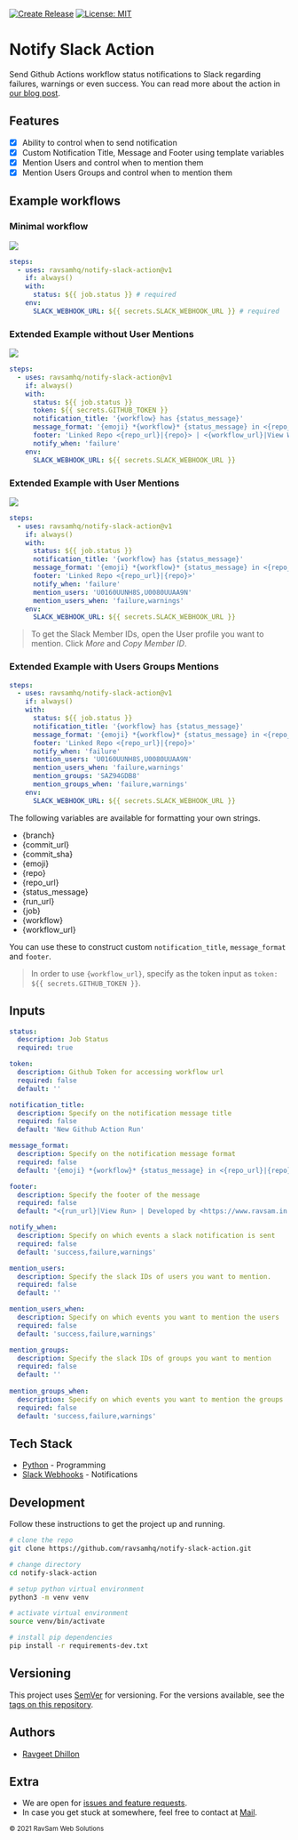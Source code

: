 [![Create Release](https://github.com/ravsamhq/notify-slack-action/actions/workflows/release.yml/badge.svg)](https://github.com/ravsamhq/notify-slack-action/actions/workflows/release.yml)
[![License: MIT](https://img.shields.io/badge/License-MIT-yellow.svg)](https://opensource.org/licenses/MIT)

# Notify Slack Action

Send Github Actions workflow status notifications to Slack regarding failures, warnings or even success. You can read more about the action in [our blog post](https://www.ravsam.in/blog/send-slack-notification-when-github-actions-fails/).

## Features

- [x] Ability to control when to send notification
- [x] Custom Notification Title, Message and Footer using template variables
- [x] Mention Users and control when to mention them
- [x] Mention Users Groups and control when to mention them

## Example workflows
 
### Minimal workflow

![](screenshots/minimal.png)

```yaml
steps:
  - uses: ravsamhq/notify-slack-action@v1
    if: always()
    with:
      status: ${{ job.status }} # required
    env:
      SLACK_WEBHOOK_URL: ${{ secrets.SLACK_WEBHOOK_URL }} # required
```

### Extended Example without User Mentions

![](screenshots/without-mentions.png)

```yaml
steps:
  - uses: ravsamhq/notify-slack-action@v1
    if: always()
    with:
      status: ${{ job.status }}
      token: ${{ secrets.GITHUB_TOKEN }}
      notification_title: '{workflow} has {status_message}'
      message_format: '{emoji} *{workflow}* {status_message} in <{repo_url}|{repo}>'
      footer: 'Linked Repo <{repo_url}|{repo}> | <{workflow_url}|View Workflow>'
      notify_when: 'failure'
    env:
      SLACK_WEBHOOK_URL: ${{ secrets.SLACK_WEBHOOK_URL }}
```

### Extended Example with User Mentions

![](screenshots/with-mentions.png)

```yaml
steps:
  - uses: ravsamhq/notify-slack-action@v1
    if: always()
    with:
      status: ${{ job.status }}
      notification_title: '{workflow} has {status_message}'
      message_format: '{emoji} *{workflow}* {status_message} in <{repo_url}|{repo}>'
      footer: 'Linked Repo <{repo_url}|{repo}>'
      notify_when: 'failure'
      mention_users: 'U0160UUNH8S,U0080UUAA9N'
      mention_users_when: 'failure,warnings'
    env:
      SLACK_WEBHOOK_URL: ${{ secrets.SLACK_WEBHOOK_URL }}
```

> To get the Slack Member IDs, open the User profile you want to mention. Click *More* and *Copy Member ID*.

### Extended Example with Users Groups Mentions

```yaml
steps:
  - uses: ravsamhq/notify-slack-action@v1
    if: always()
    with:
      status: ${{ job.status }}
      notification_title: '{workflow} has {status_message}'
      message_format: '{emoji} *{workflow}* {status_message} in <{repo_url}|{repo}>'
      footer: 'Linked Repo <{repo_url}|{repo}>'
      notify_when: 'failure'
      mention_users: 'U0160UUNH8S,U0080UUAA9N'
      mention_users_when: 'failure,warnings'
      mention_groups: 'SAZ94GDB8'
      mention_groups_when: 'failure,warnings'
    env:
      SLACK_WEBHOOK_URL: ${{ secrets.SLACK_WEBHOOK_URL }}
```

The following variables are available for formatting your own strings.

- {branch}
- {commit_url}
- {commit_sha}
- {emoji}
- {repo}
- {repo_url}
- {status_message}
- {run_url}
- {job}
- {workflow}
- {workflow_url}

You can use these to construct custom `notification_title`, `message_format` and `footer`.

> In order to use `{workflow_url}`, specify as the token input as `token: ${{ secrets.GITHUB_TOKEN }}`.

## Inputs

```yml
status:
  description: Job Status
  required: true

token:
  description: Github Token for accessing workflow url
  required: false
  default: ''

notification_title:
  description: Specify on the notification message title
  required: false
  default: 'New Github Action Run'

message_format:
  description: Specify on the notification message format
  required: false
  default: '{emoji} *{workflow}* {status_message} in <{repo_url}|{repo}@{branch}> on <{commit_url}|{commit_sha}>'

footer:
  description: Specify the footer of the message
  required: false
  default: "<{run_url}|View Run> | Developed by <https://www.ravsam.in|RavSam>"

notify_when:
  description: Specify on which events a slack notification is sent
  required: false
  default: 'success,failure,warnings'

mention_users:
  description: Specify the slack IDs of users you want to mention.
  required: false
  default: ''

mention_users_when:
  description: Specify on which events you want to mention the users
  required: false
  default: 'success,failure,warnings'

mention_groups:
  description: Specify the slack IDs of groups you want to mention
  required: false
  default: ''
  
mention_groups_when:
  description: Specify on which events you want to mention the groups
  required: false
  default: 'success,failure,warnings'
```

## Tech Stack

- [Python](https://python.org/) - Programming
- [Slack Webhooks](https://slack.com/) - Notifications

## Development

Follow these instructions to get the project up and running.

```bash
# clone the repo
git clone https://github.com/ravsamhq/notify-slack-action.git

# change directory
cd notify-slack-action

# setup python virtual environment
python3 -m venv venv

# activate virtual environment
source venv/bin/activate

# install pip dependencies
pip install -r requirements-dev.txt
```

## Versioning

This project uses [SemVer](http://semver.org/) for versioning. For the versions available, see the [tags on this repository](https://github.com/ravsamhq/notify-slack-action/tags).

## Authors

- [Ravgeet Dhillon](https://github.com/ravgeetdhillon)

## Extra

- We are open for [issues and feature requests](https://github.com/ravsamhq/notify-slack-action/issues).
- In case you get stuck at somewhere, feel free to contact at [Mail](mailto:info@ravsam.in).

<small>&copy; 2021 RavSam Web Solutions</small>
